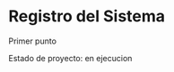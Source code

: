 <h1>Registro del Sistema</h1>
<p>Primer punto</p>

Estado de proyecto: en ejecucion

```npm install react´´´
